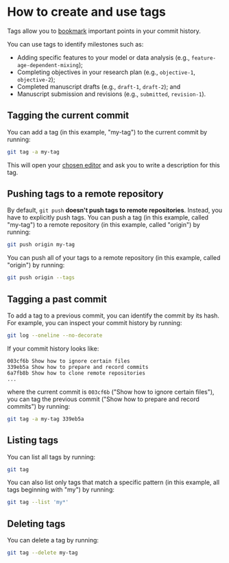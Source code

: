 # How to create and use tags

Tags allow you to [bookmark](../version-control/what-is-a-tag.md) important points in your commit history.

You can use tags to identify milestones such as:

- Adding specific features to your model or data analysis (e.g., `feature-age-dependent-mixing`);
- Completing objectives in your research plan (e.g., `objective-1`, `objective-2`);
- Completed manuscript drafts (e.g., `draft-1`, `draft-2`); and
- Manuscript submission and revisions (e.g., `submitted`, `revision-1`).

## Tagging the current commit

You can add a tag (in this example, "my-tag") to the current commit by running:

```sh
git tag -a my-tag
```

This will open your [chosen editor](first-time-git-setup.md) and ask you to write a description for this tag.

## Pushing tags to a remote repository

By default, `git push` **doesn't push tags to remote repositories**.
Instead, you have to explicitly push tags.
You can push a tag (in this example, called "my-tag") to a remote repository (in this example, called "origin") by running:

```sh
git push origin my-tag
```

You can push all of your tags to a remote repository (in this example, called "origin") by running:

```sh
git push origin --tags
```

## Tagging a past commit

To add a tag to a previous commit, you can identify the commit by its hash.
For example, you can inspect your commit history by running:

```sh
git log --oneline --no-decorate
```

If your commit history looks like:

```text
003cf6b Show how to ignore certain files
339eb5a Show how to prepare and record commits
6a7fb8b Show how to clone remote repositories
...
```
where the current commit is `003cf6b` ("Show how to ignore certain files"), you can tag the previous commit ("Show how to prepare and record commits") by running:

```sh
git tag -a my-tag 339eb5a
```

## Listing tags

You can list all tags by running:

```sh
git tag
```

You can also list only tags that match a specific pattern (in this example, all tags beginning with "my") by running:

```sh
git tag --list 'my*'
```

## Deleting tags

You can delete a tag by running:

```sh
git tag --delete my-tag
```

